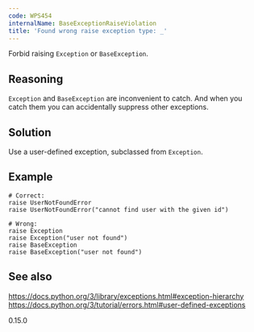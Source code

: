 ```yaml
---
code: WPS454
internalName: BaseExceptionRaiseViolation
title: 'Found wrong raise exception type: _'
---
```


Forbid raising `Exception` or `BaseException`.

## Reasoning
`Exception` and `BaseException` are inconvenient to catch. And when
you catch them you can accidentally suppress other exceptions.

## Solution
Use a user-defined exception, subclassed from `Exception`.

## Example

    # Correct:
    raise UserNotFoundError
    raise UserNotFoundError("cannot find user with the given id")
    
    # Wrong:
    raise Exception
    raise Exception("user not found")
    raise BaseException
    raise BaseException("user not found")

## See also
<https://docs.python.org/3/library/exceptions.html#exception-hierarchy>
<https://docs.python.org/3/tutorial/errors.html#user-defined-exceptions>

<div class="versionadded">

0.15.0

</div>